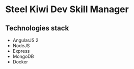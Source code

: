 # Steel Kiwi Dev Skill Manager

## Technologies stack

* AngularJS 2
* NodeJS
* Express
* MongoDB
* Docker

